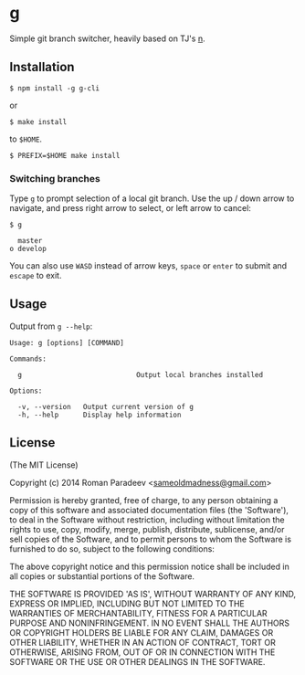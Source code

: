 # g

Simple git branch switcher, heavily based on TJ's [n](https://github.com/tj/n).

## Installation

    $ npm install -g g-cli

or

    $ make install
    
to `$HOME`.

    $ PREFIX=$HOME make install

### Switching branches

Type `g` to prompt selection of a local git branch. Use the up / down arrow to navigate, and press right arrow to select, or left arrow to cancel:

    $ g

      master
    ο develop

You can also use `WASD` instead of arrow keys, `space` or `enter` to submit and `escape` to exit.

## Usage

 Output from `g --help`:

    Usage: g [options] [COMMAND]

    Commands:
  
      g                            Output local branches installed
  
    Options:
  
      -v, --version   Output current version of g
      -h, --help      Display help information

## License

(The MIT License)

Copyright (c) 2014 Roman Paradeev &lt;sameoldmadness@gmail.com&gt;

Permission is hereby granted, free of charge, to any person obtaining
a copy of this software and associated documentation files (the
'Software'), to deal in the Software without restriction, including
without limitation the rights to use, copy, modify, merge, publish,
distribute, sublicense, and/or sell copies of the Software, and to
permit persons to whom the Software is furnished to do so, subject to
the following conditions:

The above copyright notice and this permission notice shall be
included in all copies or substantial portions of the Software.

THE SOFTWARE IS PROVIDED 'AS IS', WITHOUT WARRANTY OF ANY KIND,
EXPRESS OR IMPLIED, INCLUDING BUT NOT LIMITED TO THE WARRANTIES OF
MERCHANTABILITY, FITNESS FOR A PARTICULAR PURPOSE AND NONINFRINGEMENT.
IN NO EVENT SHALL THE AUTHORS OR COPYRIGHT HOLDERS BE LIABLE FOR ANY
CLAIM, DAMAGES OR OTHER LIABILITY, WHETHER IN AN ACTION OF CONTRACT,
TORT OR OTHERWISE, ARISING FROM, OUT OF OR IN CONNECTION WITH THE
SOFTWARE OR THE USE OR OTHER DEALINGS IN THE SOFTWARE.
